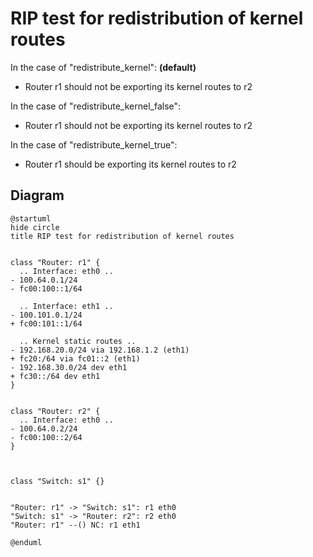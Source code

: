 # RIP test for redistribution of kernel routes


In the case of "redistribute_kernel": **(default)**
  - Router r1 should not be exporting its kernel routes to r2

In the case of "redistribute_kernel_false":
  - Router r1 should not be exporting its kernel routes to r2

In the case of "redistribute_kernel_true":
  - Router r1 should be exporting its kernel routes to r2


## Diagram

```plantuml
@startuml
hide circle
title RIP test for redistribution of kernel routes


class "Router: r1" {
  .. Interface: eth0 ..
- 100.64.0.1/24
- fc00:100::1/64

  .. Interface: eth1 ..
- 100.101.0.1/24
+ fc00:101::1/64

  .. Kernel static routes ..
- 192.168.20.0/24 via 192.168.1.2 (eth1)
+ fc20:/64 via fc01::2 (eth1)
- 192.168.30.0/24 dev eth1
+ fc30::/64 dev eth1
}


class "Router: r2" {
  .. Interface: eth0 ..
- 100.64.0.2/24
- fc00:100::2/64
}



class "Switch: s1" {}


"Router: r1" -> "Switch: s1": r1 eth0
"Switch: s1" -> "Router: r2": r2 eth0
"Router: r1" --() NC: r1 eth1

@enduml
```
